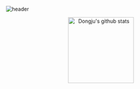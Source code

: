 ![header](https://capsule-render.vercel.app/api?type=cylinder&color=B6DCB6&text=Hello%20🌝%20I'm%20Dongju%20Seo!&fontColor=363636&fontSize=40&animation=twinkling&height=180)

<p align="center">
  </a>&nbsp
  </a>&nbsp
  </a>&nbsp
  <a href="https://github.com/yn15"><img align="center" style="height:180px" src="http://github-profile-summary-cards.vercel.app/api/cards/profile-details?username=yn15&theme=solarized" alt="Dongju's github stats" /></a> &nbsp
  
 </p>
